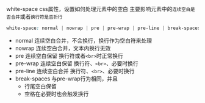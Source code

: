 white-space 
    css属性，设置如何处理元素中的空白
    主要影响元素中的`连续空白是否合并`或者`换行符是否折行`
```css
white-space: normal | nowrap | pre | pre-wrap | pre-line | break-spaces;
```
+ normal 连续空白合并，不会换行，换行作为空白符来处理
+ nowrap 连续空白合并，文本内换行无效
+ pre 连续空白保留 换行符或者`<br>`时正常换行
+ pre-wrap 连续空白保留 换行符、`<br>`、必要时换行
+ pre-line 连续空白合并 换行符、`<br>`、必要时换行
+ break-spaces 与pre-wrap行为相同，并且
  + 行尾空白保留
  + 空格在必要时也会触发换行
  
